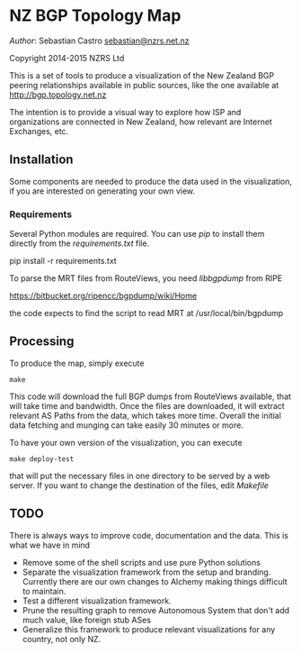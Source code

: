 # NZ BGP Topology Map

*Author*: Sebastian Castro <sebastian@nzrs.net.nz>

Copyright 2014-2015 NZRS Ltd

This is a set of tools to produce a visualization of the New Zealand BGP
peering relationships available in public sources, like the one
available at http://bgp.topology.net.nz

The intention is to provide a visual way to explore how ISP and
organizations are connected in New Zealand, how relevant are Internet
Exchanges, etc.

## Installation

Some components are needed to produce the data used in the
visualization, if you are interested on generating your own view.

### Requirements

Several Python modules are required. You can use *pip* to install them
directly from the *requirements.txt* file.

pip install -r requirements.txt

To parse the MRT files from RouteViews, you need *libbgpdump* from RIPE

https://bitbucket.org/ripencc/bgpdump/wiki/Home

the code expects to find the script to read MRT at
/usr/local/bin/bgpdump

## Processing

To produce the map, simply execute

```
make
```

This code will download the full BGP dumps from RouteViews available,
that will take time and bandwidth. Once the files are downloaded, it
will extract relevant AS Paths from the data, which takes more time.
Overall the initial data fetching and munging can take easily 30 minutes
or more.

To have your own version of the visualization, you can execute

```
make deploy-test
```

that will put the necessary files in one directory to be served by a web server.
If you want to change the destination of the files, edit *Makefile*


## TODO

There is always ways to improve code, documentation and the data. This is what we have in mind

- Remove some of the shell scripts and use pure Python solutions
- Separate the visualization framework from the setup and branding. Currently there are our own changes to Alchemy
  making things difficult to maintain.
- Test a different visualization framework.
- Prune the resulting graph to remove Autonomous System that don't add much value, like foreign stub ASes
- Generalize this framework to produce relevant visualizations for any country, not only NZ.

